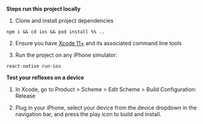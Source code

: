 **Steps run this project locally**

1. Clone and install project dependencies

`npm i && cd ios && pod install %% ..`

2. Ensure you have [Xcode 11+](https://xcodereleases.com/) and its associated command line tools

3. Run the project on any iPhone simulator:

`react-native run-ios`


**Test your reflexes on a device**

1. In Xcode, go to Product > Scheme > Edit Scheme > Build Configuration: Release

2. Plug in your iPhone, select your device from the device dropdown in the navigation bar, and press the play icon to build and install.